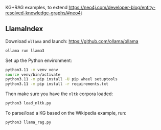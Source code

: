 KG+RAG examples,
to extend <https://neo4j.com/developer-blog/entity-resolved-knowledge-graphs/#neo4j>


## LlamaIndex

Download `ollama` and launch: <https://github.com/ollama/ollama>

```bash
ollama run llama3
```

Set up the Python environment:

```bash
python3.11 -m venv venv
source venv/bin/activate
python3.11 -m pip install -U pip wheel setuptools
python3.11 -m pip install -r requirements.txt
```

Then make sure you have the `nltk` corpora loaded:

```bash
python3 load_nltk.py
```

To parse/load a KG based on the Wikipedia example, run:

```bash
python3 llama_rag.py
```
